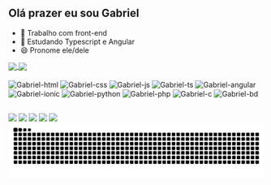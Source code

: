 ## Olá prazer eu sou Gabriel 

- 🔭 Trabalho com front-end
- 🌱 Estudando Typescript e Angular
- 😄 Pronome ele/dele

<a href="https://github.com/GabrielGCSOARES/github-readme-stats">
  <img height=180em align="center" src="https://github-readme-stats.vercel.app/api?username=GabrielGCSOARES&theme=midnight-purple" />
</a>
<a href="https://github.com/GabrielGCSOARES/convoychat">
  <img height=180em align="center" src="https://github-readme-stats.vercel.app/api/top-langs?username=GabrielGCSOARES&layout=compact&langs_count=8&card_width=320&theme=midnight-purple" />
</a>

<div style="display: inline_block"><br>
         
  <img align="center" alt="Gabriel-html" height="30" width="40" src="https://cdn.jsdelivr.net/gh/devicons/devicon@latest/icons/html5/html5-original.svg">
  <img align="center" alt="Gabriel-css" height="30" width="40" src="https://cdn.jsdelivr.net/gh/devicons/devicon@latest/icons/css3/css3-original.svg">
  <img align="center" alt="Gabriel-js" height="30" width="40" src="https://cdn.jsdelivr.net/gh/devicons/devicon@latest/icons/javascript/javascript-original.svg">
  <img align="center" alt="Gabriel-ts" height="30" width="40" src="https://cdn.jsdelivr.net/gh/devicons/devicon@latest/icons/typescript/typescript-original.svg">
  <img align="center" alt="Gabriel-angular" height="30" width="40" src="https://cdn.jsdelivr.net/gh/devicons/devicon@latest/icons/angularjs/angularjs-original.svg">
  <img align="center" alt="Gabriel-ionic" height="30" width="40" src="https://cdn.jsdelivr.net/gh/devicons/devicon@latest/icons/ionic/ionic-original.svg">
  <img align="center" alt="Gabriel-python" height="30" width="40" src="https://cdn.jsdelivr.net/gh/devicons/devicon@latest/icons/python/python-original.svg">
  <img align="center" alt="Gabriel-php" height="30" width="40" src="https://cdn.jsdelivr.net/gh/devicons/devicon@latest/icons/php/php-original.svg">
  <img align="center" alt="Gabriel-c" height="30" width="40" src="https://cdn.jsdelivr.net/gh/devicons/devicon@latest/icons/c/c-original.svg">
  <img align="center" alt="Gabriel-bd" height="30" width="40" src="https://cdn.jsdelivr.net/gh/devicons/devicon@latest/icons/azuresqldatabase/azuresqldatabase-original.svg">
  <img align="right"   >
</div>

##
<div>
  <a href="https://www.instagram.com/gabriel_garciads2007/"  target="_blank"><img src="https://img.shields.io/badge/Instagram-E4405F?style=for-the-badge&logo=instagram&logoColor=white" target="_blank"></a>
  <a href="https://www.linkedin.com/in/gabriel-garcia-084ab0273/"  target="_blank"><img src="https://img.shields.io/badge/LinkedIn-0077B5?style=for-the-badge&logo=linkedin&logoColor=white" target="_blank"></a>
  <a href=""  target="_blank"><img src="https://img.shields.io/badge/Discord-7289DA?style=for-the-badge&logo=discord&logoColor=white" target="_blank"></a>
  <a href="https://wa.me/5514996138463"  target="_blank"><img src="https://img.shields.io/badge/WhatsApp-25D366?style=for-the-badge&logo=whatsapp&logoColor=white" target="_blank"></a>
  <a href="mailto:gs519613@gmail.com"  target="_blank"><img src="https://img.shields.io/badge/Gmail-D14836?style=for-the-badge&logo=gmail&logoColor=white" target="_blank"></a>
</div>

<picture align="center">
  <source media="(prefers-color-scheme: dark)" srcset="https://raw.githubusercontent.com/GabrielGCSOARES/GabrielGCSOARES/output/github-contribution-grid-snake-dark.svg">
  <source media="(prefers-color-scheme: light)" srcset="https://raw.githubusercontent.com/GabrielGCSOARES/GabrielGCSOARES/output/github-contribution-grid-snake-dark.svg">
  <img align="center" alt="github contribution grid snake animation" src="https://raw.githubusercontent.com/GabrielGCSOARES/GabrielGCSOARES/output/github-contribution-grid-snake.svg">
</picture>
